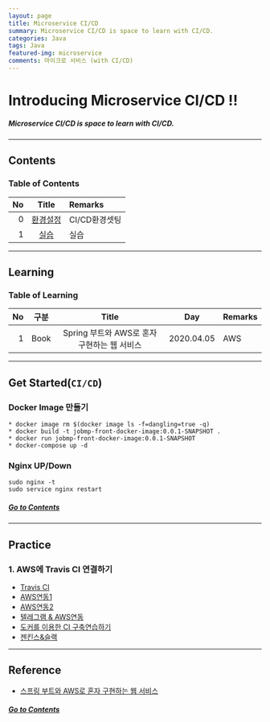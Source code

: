 ```yaml
---
layout: page
title: Microservice CI/CD
summary: Microservice CI/CD is space to learn with CI/CD.
categories: Java
tags: Java
featured-img: microservice
comments: 마이크로 서비스 (with CI/CD)
---
```


# Introducing Microservice CI/CD !!

#####  Microservice CI/CD is space to learn with CI/CD.

---

## Contents

### Table of Contents

|No|Title|Remarks|
|-:|:-:|:--|
|0|[환경설정](#get-started)|CI/CD환경셋팅|
|1|[실습](#practice)|실습|

---

## Learning

### Table of Learning

|No|구분|Title|Day|Remarks|
|-:|:-:|:--:|:-:|:--|
|1|Book|Spring 부트와 AWS로 혼자 구현하는 웹 서비스|2020.04.05|AWS|

---

## Get Started(`CI/CD`)

### Docker Image 만들기
```shell
* docker image rm $(docker image ls -f=dangling=true -q)
* docker build -t jobmp-front-docker-image:0.0.1-SNAPSHOT .
* docker run jobmp-front-docker-image:0.0.1-SNAPSHOT
* docker-compose up -d
```

### Nginx UP/Down 
```shell
sudo nginx -t
sudo service nginx restart
```

##### [Go to Contents](#contents)

---

## Practice

### 1. AWS에 Travis CI 연결하기
* [Travis CI](https://travis-ci.org/)
* [AWS연동1](https://velog.io/@jeff0720/Travis-CI-AWS-CodeDeploy-Docker-로-배포-자동화-및-무중단-배포-환경-구축하기)
* [AWS연동2](https://velog.io/@jeff0720/Travis-CI-AWS-CodeDeploy-Docker-로-배포-자동화-및-무중단-배포-환경-구축하기-2)
* [텔레그램 & AWS연동](https://jojoldu.tistory.com/305)
* [도커를 이용한 CI 구축연습하기](https://jojoldu.tistory.com/139)
* [젠킨스&슬랙](https://jojoldu.tistory.com/139)

---

## Reference

* [스프링 부트와 AWS로 혼자 구현하는 웹 서비스](https://github.com/jojoldu/freelec-springboot2-webservice)

##### [Go to Contents](#contents)

